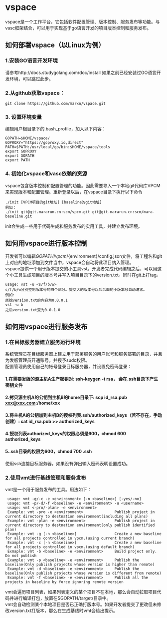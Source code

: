 # vspace
vspace是一个工作平台，它包括软件配置管理、版本控制、服务发布等功能。与vasc框架结合，可以用于实现基于go语言开发的项目版本控制和服务发布。
## 如何部署vspace（以Linux为例）
### 1.安装GO语言开发环境
请参考http://docs.studygolang.com/doc/install
如果之前已经安装过GO语言开发环境，可以跳过此步。
### 2.从github获取vspace：
```
git clone https://github.com/marxn/vspace.git
```
### 3. 设置环境变量
编辑用户根目录下的.bash_profile，加入以下内容：
```
GOPATH=$HOME/vspace/
GOPROXY="https://goproxy.io,direct"
PATH=$PATH:/usr/local/go/bin:$HOME/vspace/tools
export GOPROXY
export GOPATH
export PATH
```
### 4. 初始化vspace和vasc依赖的资源
vspace包含版本控制和配置管理的功能。因此需要导入一个本地git代码库VPCM来实现版本和配置管理。重新登录以后，在vspace目录下执行以下命令
```
./init [VPCM项目的git地址] [baseline的git地址]
例如：
./init git@git.mararun.cn:scm/vpcm.git git@git.mararun.cn:scm/mara-baseline.git
```
init会生成一些用于代码生成和服务发布的实用工具，并建立发布环境。

## 如何用vspace进行版本控制
开发者可以编辑$GOPATH/vpcm/${environment}/config.json文件，将工程名和git上对应的地址添加到文件当中，vspace会自动将此项目纳入管理。  
vspace提供一个用于版本提交的小工具vst。开发者完成代码编辑之后，可以用这个小工具生成项目的版本号并写入项目目录下的version.txt。同时在git上打tag。  
```
usage: vst -u <s/f/b/w>
s/f/b/w分别控制版本号的四个部分。提交大的版本号以后后面的小版本号自动清零。
例如: 
原始version.txt的内容为0.0.0.1
vst -u b
之后version.txt变为0.0.1.0
```
## 如何用vspace进行服务发布
### 1.在目标服务器建立服务运行环境
系统管理员在目标服务器上建立用于部署服务的用户账号和服务部署的目录，并且为发版管理员开通账号，并授予sudo权限。  
配置管理员使用自己的帐号登录目标服务器，并设置免密码登录：
#### 1.在需要发版的源主机A生产密钥对: ssh-keygen -t rsa， 会在.ssh目录下产生密钥文件
#### 2.拷贝源主机A的公钥到主机B的home目录下: scp id_rsa.pub xxx@xxx.com:/home/xxx
#### 3.将主机A的公钥加到主机B的授权列表.ssh/authorized_keys（若不存在，手动创建）: cat id_rsa.pub >> authorized_keys 
#### 4.授权列表authorized_keys的权限必须是600，chmod 600 authorized_keys
#### 5..ssh目录的权限为600，chmod 700 .ssh
使用ssh连接目标服务器，如果没有弹出输入密码表明设置成功。

### 2.使用vmt进行基线管理和服务发布
vmt是一个用于服务发布的工具。用法如下：
```
 usage: vmt -g/-c -e <environment> [-n <baseline>] [-yes/-no]
 usage: vmt -p/-d/-f <baseline> -e <environment> -u <username>
 usage: vmt <-pro/-plan> -e <environment>
 Example: vmt -pro -e <environment>              Publish project in current directory to destnation environment(including all plans)
 Example: vmt -plan -e <environment>             Publish project in current directory to destnation environment(only publish identified plan)
 Example: vmt -g [-n <baseline>]                 Create a new baseline for all projects controlled in vpcm.(using current branch)
 Example: vmt -c [-n <baseline>]                 Create a new baseline for all projects controlled in vpcm.(using default branch)
 Exmaple: vmt -b <baseline> -e <environment>     Build project only. Do not publish
 Example: vmt -p <baseline> -e <environment>     Publish the baseline(Only publish projects whose version is higher than remote)
 Example: vmt -d <baseline> -e <environment>     Publish the baseline(Only publish projects whose version is different from remote)
 Example: vmt -f <baseline> -e <environment>     Publish all the projects in baseline by force ignoring remote version
```
vmt会遍历项目列表，如果列表定义的某个项目不在本地，那么会自动拉取项目代码并进行编译打包，放置在$GOPATH/target/目录中。  
vmt会自动检测某个本地项目是否已正确打版本号。如果开发者提交了更改但未修改version.txt打版本，那么在生成基线时vmt会给出提示。  
